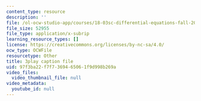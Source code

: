 ```yaml
---
content_type: resource
description: ''
file: /ol-ocw-studio-app/courses/18-03sc-differential-equations-fall-2011/97f3ba22f7f7369465061f9d998b269a_2SuTN8rpe4I.srt
file_size: 52955
file_type: application/x-subrip
learning_resource_types: []
license: https://creativecommons.org/licenses/by-nc-sa/4.0/
ocw_type: OCWFile
resourcetype: Other
title: 3play caption file
uid: 97f3ba22-f7f7-3694-6506-1f9d998b269a
video_files:
  video_thumbnail_file: null
video_metadata:
  youtube_id: null
---
```

